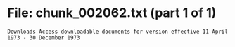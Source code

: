﻿# File: chunk_002062.txt (part 1 of 1)
```
Downloads Access downloadable documents for version effective 11 April 1973 - 30 December 1973
```

